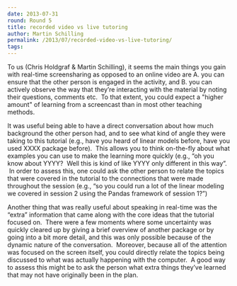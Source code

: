 ```yaml
---
date: 2013-07-31
round: Round 5
title: recorded video vs live tutoring
author: Martin Schilling
permalink: /2013/07/recorded-video-vs-live-tutoring/
tags:
---
```

To us (Chris Holdgraf & Martin Schilling), it seems the main things you gain with real-time screensharing as opposed to an online video are A. you can ensure that the other person is engaged in the activity, and B. you can actively observe the way that they’re interacting with the material by noting their questions, comments etc.  To that extent, you could expect a "higher amount" of learning from a screencast than in most other teaching methods.

It was useful being able to have a direct conversation about how much background the other person had, and to see what kind of angle they were taking to this tutorial (e.g., have you heard of linear models before, have you used XXXX package before).  This allows you to think on-the-fly about what examples you can use to make the learning more quickly (e.g., “oh you know about YYYY?  Well this is kind of like YYYY only different in this way”.  In order to assess this, one could ask the other person to relate the topics that were covered in the tutorial to the connections that were made throughout the session (e.g., “so you could run a lot of the linear modeling we covered in session 2 using the Pandas framework of session 1?”)

Another thing that was really useful about speaking in real-time was the “extra” information that came along with the core ideas that the tutorial focused on.  There were a few moments where some uncertainty was quickly cleared up by giving a brief overview of another package or by going into a bit more detail, and this was only possible because of the dynamic nature of the conversation.  Moreover, because all of the attention was focused on the screen itself, you could directly relate the topics being discussed to what was actually happening with the computer.  A good way to assess this might be to ask the person what extra things they’ve learned that may not have originally been in the plan.  
